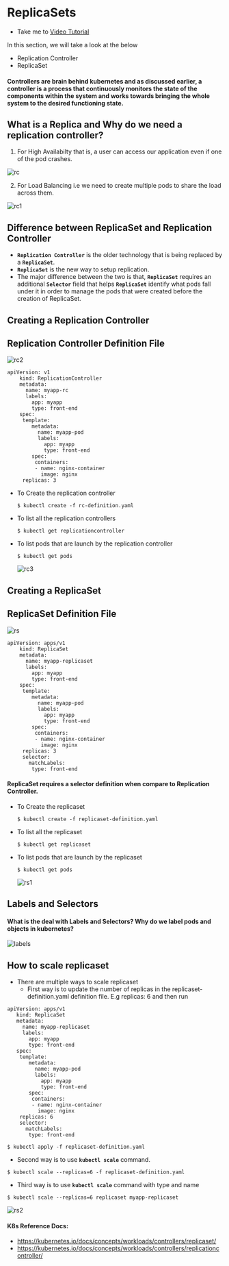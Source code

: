 # ReplicaSets

- Take me to [Video Tutorial](https://kodekloud.com/topic/replicasets/)

In this section, we will take a look at the below

- Replication Controller
- ReplicaSet

#### Controllers are brain behind kubernetes and as discussed earlier, a controller is a process that continuously monitors the state of the components within the system and works towards bringing the whole system to the desired functioning state.

## What is a Replica and Why do we need a replication controller?

1) For High Availabilty that is, a user can access our application even if one of the pod crashes.

![rc](../../images/rc.PNG)

2) For Load Balancing i.e we need to create multiple pods to share the load across them.

![rc1](../../images/rc1.PNG)

## Difference between ReplicaSet and Replication Controller

- **`Replication Controller`** is the older technology that is being replaced by a **`ReplicaSet`**.
- **`ReplicaSet`** is the new way to setup replication.
- The major difference between the two is that, **`ReplicaSet`**  requires an additional **`Selector`** field that helps **`ReplicaSet`**  identify what pods fall under it in order to manage the pods that were created before the creation of ReplicaSet.

## Creating a Replication Controller

## Replication Controller Definition File

![rc2](../../images/rc2.PNG)

```
apiVersion: v1
    kind: ReplicationController
    metadata:
      name: myapp-rc
      labels:
        app: myapp
        type: front-end
    spec:
     template:
        metadata:
          name: myapp-pod
          labels:
            app: myapp
            type: front-end
        spec:
         containers:
         - name: nginx-container
           image: nginx
     replicas: 3
```

- To Create the replication controller

  ```
  $ kubectl create -f rc-definition.yaml
  ```
- To list all the replication controllers

  ```
  $ kubectl get replicationcontroller
  ```
- To list pods that are launch by the replication controller

  ```
  $ kubectl get pods
  ```

  ![rc3](../../images/rc3.PNG)

## Creating a ReplicaSet

## ReplicaSet Definition File

![rs](../../images/rs.PNG)

```
apiVersion: apps/v1
    kind: ReplicaSet
    metadata:
      name: myapp-replicaset
      labels:
        app: myapp
        type: front-end
    spec:
     template:
        metadata:
          name: myapp-pod
          labels:
            app: myapp
            type: front-end
        spec:
         containers:
         - name: nginx-container
           image: nginx
     replicas: 3
     selector:
       matchLabels:
        type: front-end
```

#### ReplicaSet requires a selector definition when compare to Replication Controller.

- To Create the replicaset

  ```
  $ kubectl create -f replicaset-definition.yaml
  ```
- To list all the replicaset

  ```
  $ kubectl get replicaset
  ```
- To list pods that are launch by the replicaset

  ```
  $ kubectl get pods
  ```

  ![rs1](../../images/rs1.PNG)

## Labels and Selectors

#### What is the deal with Labels and Selectors? Why do we label pods and objects in kubernetes?

![labels](../../images/labels.PNG)

## How to scale replicaset

- There are multiple ways to scale replicaset
  - First way is to update the number of replicas in the replicaset-definition.yaml definition file. E.g replicas: 6 and then run

```
apiVersion: apps/v1
   kind: ReplicaSet
   metadata:
     name: myapp-replicaset
     labels:
       app: myapp
       type: front-end
   spec:
    template:
       metadata:
         name: myapp-pod
         labels:
           app: myapp
           type: front-end
       spec:
        containers:
        - name: nginx-container
          image: nginx
    replicas: 6
    selector:
      matchLabels:
       type: front-end
```

```
$ kubectl apply -f replicaset-definition.yaml
```

- Second way is to use **`kubectl scale`** command.

```
$ kubectl scale --replicas=6 -f replicaset-definition.yaml
```

- Third way is to use **`kubectl scale`** command with type and name

```
$ kubectl scale --replicas=6 replicaset myapp-replicaset
```

![rs2](../../images/rs2.PNG)

#### K8s Reference Docs:

- https://kubernetes.io/docs/concepts/workloads/controllers/replicaset/
- https://kubernetes.io/docs/concepts/workloads/controllers/replicationcontroller/
